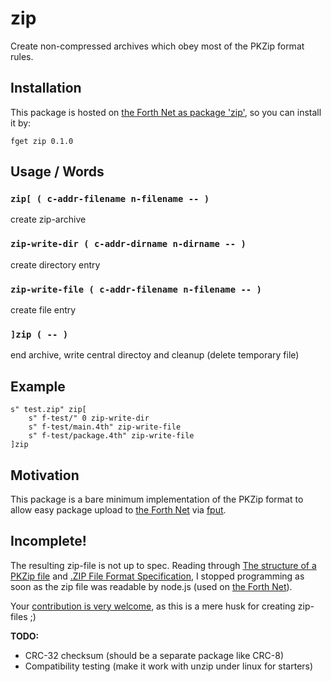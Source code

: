 # zip
Create non-compressed archives which obey most of the PKZip format rules.

## Installation
This package is hosted on [the Forth Net as package 'zip'](https://theforth.net/package/zip),
so you can install it by:

`fget zip 0.1.0`

## Usage / Words
### `zip[ ( c-addr-filename n-filename -- )`
create zip-archive

### `zip-write-dir ( c-addr-dirname n-dirname -- )`
create directory entry

### `zip-write-file ( c-addr-filename n-filename -- )`
create file entry

### `]zip ( -- )`
end archive, write central directoy and cleanup (delete temporary file)

## Example
```forth
s" test.zip" zip[
    s" f-test/" 0 zip-write-dir
    s" f-test/main.4th" zip-write-file
    s" f-test/package.4th" zip-write-file
]zip
```

## Motivation
This package is a bare minimum implementation of the PKZip format to allow easy package upload to [the Forth Net](https://theforth.net) via [fput](https://theforth.net/packages/fput).

## Incomplete!
The resulting zip-file is not up to spec. Reading through [The structure of a PKZip file](https://users.cs.jmu.edu/buchhofp/forensics/formats/pkzip.html)
and [.ZIP File Format Specification](https://pkware.cachefly.net/webdocs/casestudies/APPNOTE.TXT), I stopped programming as soon as the zip file was readable by node.js (used on [the Forth Net](https://theforth.net)).

Your [contribution is very welcome](https://github.com/GeraldWodni/zip), as this is a mere husk for creating zip-files ;)

__TODO:__
- CRC-32 checksum (should be a separate package like CRC-8)
- Compatibility testing (make it work with unzip under linux for starters)
